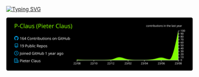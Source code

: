 [![Typing SVG](https://readme-typing-svg.demolab.com?font=VT323&size=25&pause=1000&color=00FF41&background=0D020800&vCenter=true&width=600&height=70&lines=Hi+there+%F0%9F%91%8B%2C+I'm+Pieter;I'm+a+student+at+Campus+19)](https://git.io/typing-svg)


![](https://raw.githubusercontent.com/P-Claus/profile-stats/master/profile-summary-card-output/chartreuse_dark/0-profile-details.svg)


